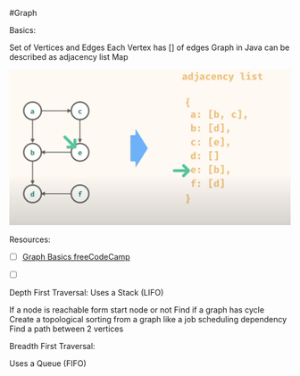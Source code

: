 #Graph

Basics:

Set of Vertices and Edges
Each Vertex has [] of edges
Graph in Java can be described as adjacency list Map

![Adjacency List](../../../../../../resources/images/Graph_Adjacency.png)

Resources:

- [ ] [Graph Basics freeCodeCamp](https://www.youtube.com/watch?v=tWVWeAqZ0WU)

- [ ] []()

Depth First Traversal:
Uses a Stack (LIFO)

If a node is reachable form start node or not
Find if a graph has cycle
Create a topological sorting from a graph like a job scheduling dependency
Find a path between 2 vertices

Breadth First Traversal:

Uses a Queue (FIFO)


